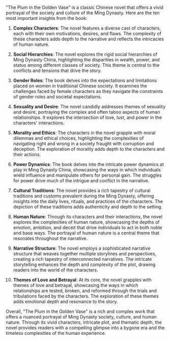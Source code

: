 "The Plum in the Golden Vase" is a classic Chinese novel that offers a vivid portrayal of the society and culture of the Ming Dynasty. Here are the ten most important insights from the book:

1. **Complex Characters**: The novel features a diverse cast of characters, each with their own motivations, desires, and flaws. The complexity of these characters adds depth to the narrative and reflects the intricacies of human nature.

2. **Social Hierarchies**: The novel explores the rigid social hierarchies of Ming Dynasty China, highlighting the disparities in wealth, power, and status among different classes of society. This theme is central to the conflicts and tensions that drive the story.

3. **Gender Roles**: The book delves into the expectations and limitations placed on women in traditional Chinese society. It examines the challenges faced by female characters as they navigate the constraints of gender roles and societal expectations.

4. **Sexuality and Desire**: The novel candidly addresses themes of sexuality and desire, portraying the complex and often taboo aspects of human relationships. It explores the intersection of love, lust, and power in the characters' interactions.

5. **Morality and Ethics**: The characters in the novel grapple with moral dilemmas and ethical choices, highlighting the complexities of navigating right and wrong in a society fraught with corruption and deception. The exploration of morality adds depth to the characters and their actions.

6. **Power Dynamics**: The book delves into the intricate power dynamics at play in Ming Dynasty China, showcasing the ways in which individuals wield influence and manipulate others for personal gain. The struggles for power drive much of the intrigue and conflict in the narrative.

7. **Cultural Traditions**: The novel provides a rich tapestry of cultural traditions and customs prevalent during the Ming Dynasty, offering insights into the daily lives, rituals, and practices of the characters. The depiction of these traditions adds authenticity and depth to the setting.

8. **Human Nature**: Through its characters and their interactions, the novel explores the complexities of human nature, showcasing the depths of emotion, ambition, and deceit that drive individuals to act in both noble and base ways. The portrayal of human nature is a central theme that resonates throughout the narrative.

9. **Narrative Structure**: The novel employs a sophisticated narrative structure that weaves together multiple storylines and perspectives, creating a rich tapestry of interconnected narratives. The intricate storytelling enhances the depth and complexity of the plot, drawing readers into the world of the characters.

10. **Themes of Love and Betrayal**: At its core, the novel grapples with themes of love and betrayal, showcasing the ways in which relationships are tested, broken, and reformed through the trials and tribulations faced by the characters. The exploration of these themes adds emotional depth and resonance to the story.

Overall, "The Plum in the Golden Vase" is a rich and complex work that offers a nuanced portrayal of Ming Dynasty society, culture, and human nature. Through its vivid characters, intricate plot, and thematic depth, the novel provides readers with a compelling glimpse into a bygone era and the timeless complexities of the human experience.